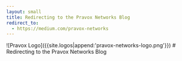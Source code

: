 ```yaml
---
layout: small
title: Redirecting to the Pravox Networks Blog
redirect_to:
  - https://medium.com/pravox-networks
---
```


<div id="main">
<div id="editable">
<div class="mz_component mz_wysiwyg mz_editable"> <div class="moze-wysiwyg-editor" markdown="1">
![Pravox Logo]({{site.logos|append:'pravox-networks-logo.png'}})
# Redirecting to the Pravox Networks Blog

</div></div></div>
<br class="clear">
</div>
